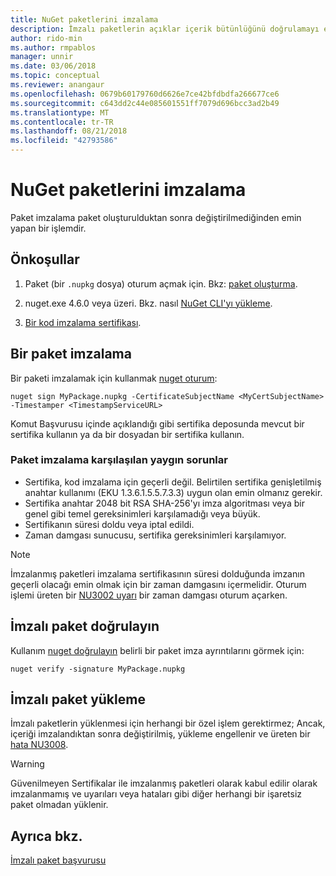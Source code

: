```yaml
---
title: NuGet paketlerini imzalama
description: İmzalı paketlerin açıklar içerik bütünlüğünü doğrulamayı etkinleştirmek için kullanılabilir.
author: rido-min
ms.author: rmpablos
manager: unnir
ms.date: 03/06/2018
ms.topic: conceptual
ms.reviewer: anangaur
ms.openlocfilehash: 0679b60179760d6626e7ce42bfdbdfa266677ce6
ms.sourcegitcommit: c643dd2c44e085601551ff7079d696bcc3ad2b49
ms.translationtype: MT
ms.contentlocale: tr-TR
ms.lasthandoff: 08/21/2018
ms.locfileid: "42793586"
---
```

# <a name="signing-nuget-packages"></a>NuGet paketlerini imzalama

Paket imzalama paket oluşturulduktan sonra değiştirilmediğinden emin yapan bir işlemdir.

## <a name="prerequisites"></a>Önkoşullar

1. Paket (bir `.nupkg` dosya) oturum açmak için. Bkz: [paket oluşturma](creating-a-package.md).

1. nuget.exe 4.6.0 veya üzeri. Bkz. nasıl [NuGet CLI'yı yükleme](../install-nuget-client-tools.md#nugetexe-cli).

1. [Bir kod imzalama sertifikası](../reference/signed-packages-reference.md#get-a-code-signing-certificate).

## <a name="sign-a-package"></a>Bir paket imzalama

Bir paketi imzalamak için kullanmak [nuget oturum](../tools/cli-ref-sign.md):

```cli
nuget sign MyPackage.nupkg -CertificateSubjectName <MyCertSubjectName> -Timestamper <TimestampServiceURL>
```

Komut Başvurusu içinde açıklandığı gibi sertifika deposunda mevcut bir sertifika kullanın ya da bir dosyadan bir sertifika kullanın.

### <a name="common-problems-when-signing-a-package"></a>Paket imzalama karşılaşılan yaygın sorunlar

- Sertifika, kod imzalama için geçerli değil. Belirtilen sertifika genişletilmiş anahtar kullanımı (EKU 1.3.6.1.5.5.7.3.3) uygun olan emin olmanız gerekir.
- Sertifika anahtar 2048 bit RSA SHA-256'yı imza algoritması veya bir genel gibi temel gereksinimleri karşılamadığı veya büyük.
- Sertifikanın süresi doldu veya iptal edildi.
- Zaman damgası sunucusu, sertifika gereksinimleri karşılamıyor.

> [!Note]
> İmzalanmış paketleri imzalama sertifikasının süresi dolduğunda imzanın geçerli olacağı emin olmak için bir zaman damgasını içermelidir. Oturum işlemi üreten bir [NU3002 uyarı](../reference/errors-and-warnings/NU3002.md) bir zaman damgası oturum açarken.

## <a name="verify-a-signed-package"></a>İmzalı paket doğrulayın

Kullanım [nuget doğrulayın](../tools/cli-ref-verify.md) belirli bir paket imza ayrıntılarını görmek için:

```cli
nuget verify -signature MyPackage.nupkg
```

## <a name="install-a-signed-package"></a>İmzalı paket yükleme

İmzalı paketlerin yüklenmesi için herhangi bir özel işlem gerektirmez; Ancak, içeriği imzalandıktan sonra değiştirilmiş, yükleme engellenir ve üreten bir [hata NU3008](../reference/errors-and-warnings/NU3008.md).

> [!Warning]
> Güvenilmeyen Sertifikalar ile imzalanmış paketleri olarak kabul edilir olarak imzalanmamış ve uyarıları veya hataları gibi diğer herhangi bir işaretsiz paket olmadan yüklenir.

## <a name="see-also"></a>Ayrıca bkz.

[İmzalı paket başvurusu](../reference/Signed-Packages-Reference.md)
